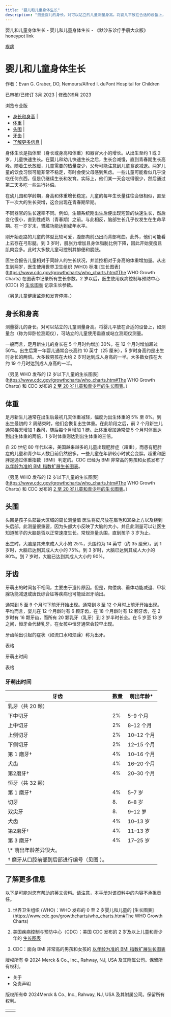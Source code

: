 ```yaml
---
title: "婴儿和儿童身体生长"
description: "测量婴儿的身长。对可以站立的儿童测量身高。将婴儿平放在合适的设备上，如测量台（称为仰卧位测距仪），可站立的儿童使用垂直或站立测距仪测量。"
---
```


﻿婴儿和儿童身体生长 \- 婴儿和儿童身体生长 \- 《默沙东诊疗手册大众版》 honeypot link



[疾病](https://www.merckmanuals.com/home/resourcespages/healthyliving_rel2.3)

# 婴儿和儿童身体生长

作者：Evan G. Graber, DO, Nemours/Alfred I. duPont Hospital for Children

已审核/已修订 3月 2023 \| 修改的9月 2023

浏览专业版

- [身长和身高](#身长和身高_v8953338_zh) \|
- [体重](#体重_v8953342_zh) \|
- [头围](#头围_v29655166_zh) \|
- [牙齿](#牙齿_v8953377_zh) \|
- [了解更多信息](#了解更多信息_v29655177_zh) \|

身体生长是指体型（身长或身高和体重）和器官大小的增长。从出生至约 1 或 2 岁，儿童快速生长。在婴儿和幼儿快速生长之后，生长会减慢，直到青春期生长高峰。随着生长放缓，儿童需要的热量变少，父母可能注意到儿童食欲减退。两岁儿童的饮食习惯可能非常不稳定，有时会使父母感到焦虑。一些儿童可能看似几乎没吃任何东西，但是仍继续生长和发育。实际上，他们某一天会吃得很少，然后通过第二天多吃一些进行补偿。

在幼儿园和学龄期，身高和体重增长稳定。儿童的每年生长量往往会很相似，直至下一次大的生长突增，这会出现在青春期早期。

不同器官的生长速率不同。例如，生殖系统刚出生后便出现短暂的快速生长，然后变化很小，直到性成熟（青春期）之前。与此相反，脑部生长几乎仅发生在生命早期。在一岁岁末，肾脏功能达到成年水平。

刚开始走路的儿童的体型比较可爱，腹部向前凸出而背部弯曲。此外，他们可能看上去存在弓形腿。到 3 岁时，肌张力增加且身体脂肪比例下降，因此开始变瘦且肌肉变多。此时大多数儿童可控制其排便和膀胱。

医生会报告儿童相对于同龄人的生长状况，并监控相对于身高的体重增加量。从出生到两岁，医生使用世界卫生组织 (WHO) 标准 [生长图表](https://www.cdc.gov/growthcharts/who_charts.htm#The WHO Growth Charts) 在图表中记录所有生长参数。2 岁以后，医生使用疾病控制与预防中心 (CDC) 的 [生长图表](https://www.cdc.gov/growthcharts/clinical_charts.htm) 记录生长参数。

（另见儿童健康监测和发育停滞。）

## 身长和身高

测量婴儿的身长。对可以站立的儿童测量身高。将婴儿平放在合适的设备上，如测量台（称为仰卧位测距仪），可站立的儿童使用垂直或站立测距仪测量。

一般而言，足月新生儿的身长在 5 个月时约增加 30%，在 12 个月时增加超过 50%。出生后第一年婴儿通常会长高约 10 英寸（25 厘米），5 岁时身高约是出生时身长的两倍。大多数男孩在大约 2 岁时达到成人身高的一半。大多数女孩在大约 19 个月时达到成人身高的一半。

（另见 WHO 发布的 [2 岁以下儿童的生长图表](https://www.cdc.gov/growthcharts/who_charts.htm#The WHO Growth Charts) 和 CDC 发布的 [2 至 20 岁儿童和青少年的生长图表](https://www.cdc.gov/growthcharts/clinical_charts.htm)。）

## 体重

足月新生儿通常在出生后最初几天体重减轻，幅度为出生体重的 5% 至 8%。到出生最初的 2 周结束时，他们会恢复出生体重。在此阶段之后，前 2 个月新生儿通常每天增加 1 盎司，随后每个月增加 1 磅。此体重增加通常使 5 个月时体重达到出生体重的两倍，1 岁时体重则达到出生体重的三倍。

自 20 世纪 80 年代以来，美国越来越多的儿童出现肥胖症（超重），而患有肥胖症的儿童和青少年人数目前仍然很多。一些儿童在年龄较小时就会变胖。超重和肥胖是通过体重指数（BMI）判定的。CDC 已经为 BMI 非常高的男孩和女孩发布了 [以年龄为准的 BMI 指数扩展生长图表](https://www.cdc.gov/growthcharts/Extended-BMI-Charts.html)。

（另见 WHO 发布的 [2 岁以下儿童的生长图表](https://www.cdc.gov/growthcharts/who_charts.htm#The WHO Growth Charts) 和 CDC 发布的 [2 至 20 岁儿童和青少年的生长图表](https://www.cdc.gov/growthcharts/clinical_charts.htm)。）

## 头围

头围是孩子头部最大区域的周长测量值 医生将皮尺放在眉毛和耳朵上方以及绕到头后部。此测量很重要，因为头部大小反映了大脑的大小，并且此测量可以让医生知道孩子的大脑是否以正常速度生长。常规测量头围，直到孩子 3 岁为止。

出生时，大脑是其未来成人大小的 25%，头围约为 14 英寸（约 35 厘米）。到 1 岁时，大脑已达到其成人大小的 75%。到 3 岁时，大脑已达到其成人大小的 80%。到 7 岁时，大脑已达到其成人大小的 90%。

## 牙齿

牙萌出的时间各不相同，主要由于遗传原因。但是，佝偻病、垂体功能减退、甲状腺功能减退或唐氏综合征等疾病也可能延迟牙萌出。

通常到 5 至 9 个月时下前牙开始出现。通常到 8 至 12 个月时上前牙开始出现。平均而言，婴儿在 12 个月龄时有 6 颗牙齿，在 18 个月龄时有 12 颗牙齿，在 2 岁时有 16 颗牙齿，而所有 20 颗乳牙（乳牙）到 2 岁半时长全。在 5 岁至 13 岁之间，恒牙会代替乳牙。在女孩中恒牙通常会较早出现。

牙齿萌出引起的症状（如流口水和烦躁）称为出牙。

表格

牙萌出时间

表格

### 牙萌出时间

| 牙齿 | 数量 | 萌出年龄\* |
| --- | --- | --- |
| 乳牙（共 20 颗） |
| 下中切牙 | 2% | 5–9 个月 |
| 上中切牙 | 2% | 8–12 个月 |
| 上侧切牙 | 2% | 10–12 个月 |
| 下侧切牙 | 2% | 12–15 个月 |
| 第 1 磨牙† | 4% | 10–16 个月 |
| 犬齿 | 4% | 16–20 个月 |
| 第2磨牙† | 4% | 20–30 个月 |
| 恒牙（共 32 颗） |
| 第 1 磨牙† | 4% | 5–7 岁 |
| 切牙 | 8\. | 6–8 岁 |
| 双尖牙 | 8\. | 9–12 岁 |
| 犬齿 | 4% | 10–13 岁 |
| 第2磨牙† | 4% | 11–13 岁 |
| 第 3 磨牙† | 4% | 17–25 岁 |
| \\* 萌出年龄差异很大。 |
| † 磨牙从口腔前部到后部进行编号（见图 ）。 |

## 了解更多信息

以下是可能对您有帮助的英文资料。请注意，本手册对该资料中的内容不承担责任。

1. 世界卫生组织 (WHO)：WHO 发布的 0 至 2 岁婴儿和儿童的 [生长图表](https://www.cdc.gov/growthcharts/who_charts.htm#The WHO Growth Charts)

2. 美国疾病控制与预防中心（CDC）：美国 CDC 发布的 2 岁及以上儿童和青少年的 [生长图表](https://www.cdc.gov/growthcharts/clinical_charts.htm)

3. CDC：面向 BMI 非常高的男孩和女孩的 [以年龄为准的 BMI 指数扩展生长图表](https://www.cdc.gov/growthcharts/Extended-BMI-Charts.html)




版权所有 © 2024
Merck & Co., Inc., Rahway, NJ, USA 及其附属公司。保留所有权利。

- 关于
- 免责声明

版权所有© 2024Merck & Co., Inc., Rahway, NJ, USA 及其附属公司。保留所有权利。

|     |     |
| --- | --- |
|  |  |